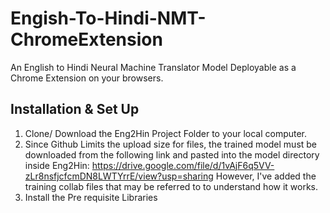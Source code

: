 # Engish-To-Hindi-NMT-ChromeExtension
An English to Hindi Neural Machine Translator Model Deployable as a Chrome Extension on your browsers.

## Installation & Set Up
1) Clone/ Download the Eng2Hin Project Folder to your local computer.
2) Since Github Limits the upload size for files, the trained model must be downloaded from the following link and pasted into the model directory inside Eng2Hin: https://drive.google.com/file/d/1vAjF6q5VV-zLr8nsfjcfcmDN8LWTYrrE/view?usp=sharing
  However, I've added the training collab files that may be referred to to understand how it works.
3) Install the Pre requisite Libraries


   
   

   
